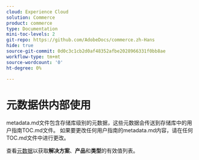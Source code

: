 ```yaml
---
cloud: Experience Cloud
solution: Commerce
product: commerce
type: Documentation
mini-toc-levels: 2
git-repo: https://github.com/AdobeDocs/commerce.zh-Hans
hide: true
source-git-commit: 0d0c3c1cb2d0af48352afbe2028966331f0bb8ae
workflow-type: tm+mt
source-wordcount: '0'
ht-degree: 0%

---
```



# 元数据供内部使用

metadata.md文件包含存储库级别的元数据，这些元数据会传送到存储库中的用户指南TOC.md文件。 如果要更改任何用户指南的metadata.md内容，请在任何TOC.md文件中进行更改。

查看[元数据](https://experienceleague.adobe.com/docs/authoring-guide-exl/using/editing/user-guide-setup/metadata.html)以获取&#x200B;**解决方案**、**产品**&#x200B;和&#x200B;**类型**&#x200B;的有效值列表。
